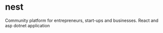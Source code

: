 # nest
Community platform for entrepreneurs, start-ups and businesses. React and asp dotnet application
